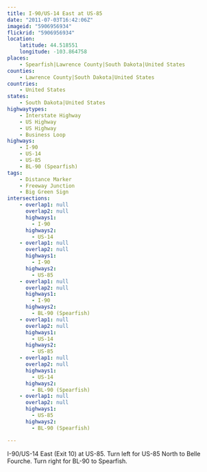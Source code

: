 ```yaml
---
title: I-90/US-14 East at US-85
date: "2011-07-03T16:42:06Z"
imageid: "5906956934"
flickrid: "5906956934"
location:
    latitude: 44.518551
    longitude: -103.864758
places:
    - Spearfish|Lawrence County|South Dakota|United States
counties:
    - Lawrence County|South Dakota|United States
countries:
    - United States
states:
    - South Dakota|United States
highwaytypes:
    - Interstate Highway
    - US Highway
    - US Highway
    - Business Loop
highways:
    - I-90
    - US-14
    - US-85
    - BL-90 (Spearfish)
tags:
    - Distance Marker
    - Freeway Junction
    - Big Green Sign
intersections:
    - overlap1: null
      overlap2: null
      highways1:
        - I-90
      highways2:
        - US-14
    - overlap1: null
      overlap2: null
      highways1:
        - I-90
      highways2:
        - US-85
    - overlap1: null
      overlap2: null
      highways1:
        - I-90
      highways2:
        - BL-90 (Spearfish)
    - overlap1: null
      overlap2: null
      highways1:
        - US-14
      highways2:
        - US-85
    - overlap1: null
      overlap2: null
      highways1:
        - US-14
      highways2:
        - BL-90 (Spearfish)
    - overlap1: null
      overlap2: null
      highways1:
        - US-85
      highways2:
        - BL-90 (Spearfish)

---
```

I-90/US-14 East (Exit 10) at US-85.  Turn left for US-85 North to Belle Fourche.  Turn right for BL-90 to Spearfish.